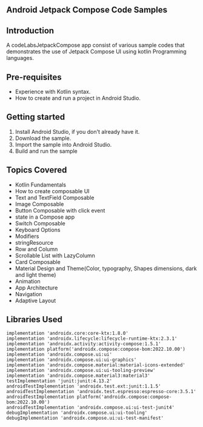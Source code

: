 **Android Jetpack Compose Code Samples**
---
**Introduction**
---
 A codeLabsJetpackCompose app consist of various sample codes that demonstrates the use of Jetpack Compose UI using kotlin Programming languages.


**Pre-requisites**
---
* Experience with Kotlin syntax.
* How to create and run a project in Android Studio.

**Getting started**  
---
1. Install Android Studio, if you don't already have it.
2. Download the sample.
3. Import the sample into Android Studio.
4. Build and run the sample

**Topics Covered**
---
* Kotlin Fundamentals
* How to create composable UI
* Text and TextField Composable
* Image Composable
* Button Composable with click event
* state in a Compose app
* Switch Composable
* Keyboard Options
* Modifiers
* stringResource
* Row and Column
* Scrollable List with LazyColumn
* Card Composable
* Material Design and Theme(Color, typography, Shapes dimensions, dark and light theme)
* Animation
* App Architecture
* Navigation
* Adaptive Layout

**Libraries Used**
---
    implementation 'androidx.core:core-ktx:1.8.0'
    implementation 'androidx.lifecycle:lifecycle-runtime-ktx:2.3.1'
    implementation 'androidx.activity:activity-compose:1.5.1'
    implementation platform('androidx.compose:compose-bom:2022.10.00')
    implementation 'androidx.compose.ui:ui'
    implementation 'androidx.compose.ui:ui-graphics'
    implementation 'androidx.compose.material:material-icons-extended'
    implementation 'androidx.compose.ui:ui-tooling-preview'
    implementation 'androidx.compose.material3:material3'
    testImplementation 'junit:junit:4.13.2'
    androidTestImplementation 'androidx.test.ext:junit:1.1.5'
    androidTestImplementation 'androidx.test.espresso:espresso-core:3.5.1'
    androidTestImplementation platform('androidx.compose:compose-bom:2022.10.00')
    androidTestImplementation 'androidx.compose.ui:ui-test-junit4'
    debugImplementation 'androidx.compose.ui:ui-tooling'
    debugImplementation 'androidx.compose.ui:ui-test-manifest'

   
